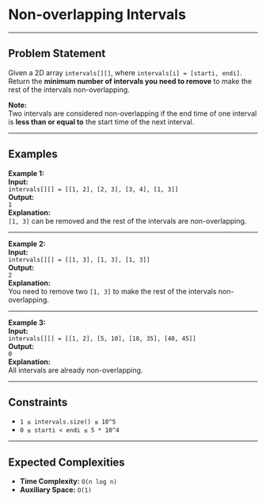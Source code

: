 # Non-overlapping Intervals

---

## Problem Statement

Given a 2D array `intervals[][]`, where `intervals[i] = [starti, endi]`.  
Return the **minimum number of intervals you need to remove** to make the rest of the intervals non-overlapping.

**Note:**  
Two intervals are considered non-overlapping if the end time of one interval is **less than or equal to** the start time of the next interval.

---

## Examples

**Example 1:**  
**Input:**  
`intervals[][] = [[1, 2], [2, 3], [3, 4], [1, 3]]`  
**Output:**  
`1`  
**Explanation:**  
`[1, 3]` can be removed and the rest of the intervals are non-overlapping.

---

**Example 2:**  
**Input:**  
`intervals[][] = [[1, 3], [1, 3], [1, 3]]`  
**Output:**  
`2`  
**Explanation:**  
You need to remove two `[1, 3]` to make the rest of the intervals non-overlapping.

---

**Example 3:**  
**Input:**  
`intervals[][] = [[1, 2], [5, 10], [18, 35], [40, 45]]`  
**Output:**  
`0`  
**Explanation:**  
All intervals are already non-overlapping.

---

## Constraints

- `1 ≤ intervals.size() ≤ 10^5`  
- `0 ≤ starti < endi ≤ 5 * 10^4`

---

## Expected Complexities

- **Time Complexity:** `O(n log n)`  
- **Auxiliary Space:** `O(1)`
